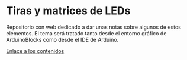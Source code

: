 # Tiras y matrices de LEDs
Repositorio con web dedicado a dar unas notas sobre algunos de estos elementos. El tema será tratado tanto desde el entorno gráfico de ArduinoBlocks como desde el IDE de Arduino.

[Enlace a los contenidos](https://fgcoca.github.io/tiras-y-matrices-de-LEDs/)
